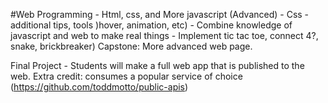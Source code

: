#Web Programming - Html, css, and More javascript (Advanced) - Css - additional tips, tools )hover, animation, etc) - Combine knowledge of javascript and web to make real things - Implement tic tac toe, connect 4?, snake, brickbreaker) 
 Capstone: More advanced web page.

Final Project - Students will make a full web app that is published to the web. Extra credit: consumes a popular service of choice (https://github.com/toddmotto/public-apis)
